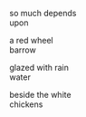 ---
---
so much depends  
upon

a red wheel  
barrow

glazed with rain  
water

beside the white  
chickens